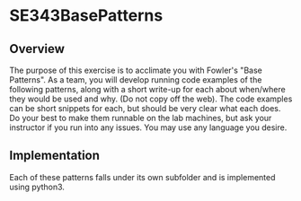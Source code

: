 # SE343BasePatterns
## Overview
The purpose of this exercise is to acclimate you with Fowler's "Base Patterns".  As a team, you will develop running code examples of the following patterns, along with a short write-up for each about when/where they would be used and why. (Do not copy off the web). The code examples can be short snippets for each, but should be very clear what each does. Do your best to make them runnable on the lab machines, but ask your instructor if you run into any issues. You may use any language you desire.
## Implementation
Each of these patterns falls under its own subfolder and is implemented using python3.

